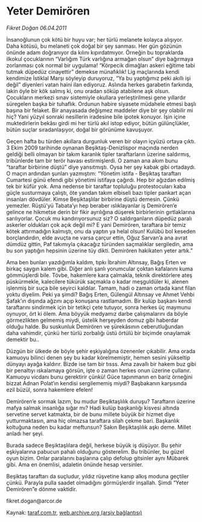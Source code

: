 # Yeter Demirören

*Fikret Doğan 06.04.2011*

<div class="yazi"><p>İnsanoğlunun çok kötü bir huyu var; her türlü melanete kolayca alışıyor. Daha kötüsü, bu melaneti çok doğal bir şey sanması. Her gün gözünün önünde adam doğranıyor da kılını kıpırdatmıyor. Örneğin bu topraklarda ilkokul çocuklarının “Varlığım Türk varlığına armağan olsun” diye bağırmaya zorlanması çok normal bir uygulama! “Körpecik dimağları askeri eğitime tabi tutmak düpedüz cinayettir” demekse münafıklık! Lig maçlarında kendi kendimize İstiklal Marşı söyleyip duruyoruz, “Ya bu yaptığımız peki akıllı işi değil” diyenleri vatan haini ilan ediyoruz. Aslında herkes garabetin farkında, lakin öyle bir kök salmış ki, onu oradan söküp atabilene aşk olsun. Çocukların merkezi sınav sistemiyle okullara yerleştirilmesi gene yıllardır süregelen başka bir tuhaflık. Ordunun habire siyasete müdahele etmesi başlı başına bir felaket. Bir anayasada değişmez maddeler diye bir şey olabilir mi hiç? Yani yüzyıl sonraki nesillerin iradesine bile ipotek konuyor. İşin içine muktedirlerin bekâsı girdi mi her türlü akıl istop ediyor, bütün gülünçlükler, bütün suçlar sıradanlaşıyor, doğal bir görünüme kavuşuyor.</p>
<p>Geçen hafta bu türden akıllara durgunluk veren bir olayın içyüzü ortaya çıktı. 3 Ekim 2009 tarihinde oynanan Beşiktaş-Denizlispor maçında nerden geldiği belli olmayan bir takım karanlık tipler taraftarların üzerine saldırmış, tribünlerde tam bir terör havası estirmişlerdi. O zaman ana akım bunu “taraftar birbirine düştü” diye yansıtmıştı. Oysa her şey kabak gibi ortadaydı. O maçın ardından şunları yazmıştım: “Yönetim istifa - Beşiktaş taraftarı Cumartesi günü efendi gibi yönetimi istifaya çağırdı. Hep bir ağızdan edilmiş tek bir küfür yok. Ama nedense bir taraftar topluluğu protestocuları kaba güçle susturmaya çalıştı, öte yandan takım elbiseli bazı tipler pankart açan insanları dövdüler. Kimse Beşiktaşlılar birbirine düştü demesin. Çünkü yemezler. Rüştü’yü Tabata’yı hep beraber ıslıklayanlar iş Demirören’e gelince ne hikmetse derin bir fikir ayrılığına düşerek birbirlerinin gırtlaklarına sarılıyorlar. Çocuk mu kandırıyorsunuz siz? O saldırganların düpedüz paralı askerler oldukları çok açık değil mi? E yani Demirören, taraftara bir temiz kötek attırmadığın kalmıştı, onu da yaptın ya helal olsun! Kulübü bol keseden borçlandırdın, elde avuçta ne varsa çarçur ettin, Oğuz Sarvan’a ana avrat dümdüz gittin, Paf takımıyla çıkacağız türünden saçmalıklar sergiledin, ama bu son yaptığın hepsinin üzerine tüy dikti. Demirören hakikaten yeter artık.”</p>
<p>Ama ben bunları yazdığımla kaldım, tıpkı İbrahim Altınsay, Bağış Erten ve birkaç saygın kalem gibi. Diğer anlı şanlı yorumcular çoktan kafalarını kuma gömmüşlerdi bile. Tövbe, hakemlere kara çalmakla, teknik direktörlere ateş püskürmekle, kalecilere tükürük saçmakla o kadar meşguldüler ki, alenen işlenmiş bir suça bile seyirci kaldılar. Tamam, hadi o zaman ortada kanıt filan yoktu diyelim. Peki ya şimdi? Bağış Erten, Gülengül Altınsay ve Ahmet Vehbi Şafak’ın dışında ağzını açıp konuşana rastlamadım. Bir kulüp başkanı kendi taraftarını sindirmek için bir tetikçi çete tutuyor, sonra herkes üç maymunu oynuyor, ört ki ölem. Ama böyyük medyamız darbe çalışmalarını da böyle görmezlikten gelmemiş miydi, üstelik herşeyden domuz gibi haberdar olduğu halde. Bu suskunluk Demirören ve şürekâsının ceberutluğundan daha vahimdir, çünkü her türlü zorbalığı üstü örtülü bir biçimde onaylamak demektir bu..</p>
<p>Düzgün bir ülkede de böyle şehir eşkiyalığına özenenler çıkabilir. Ama orada kamuoyu bilinci denen şey bu kadar körelmemiştir, hemen sesini yükseltip dünyayı ayağa kaldırır. Bizde ise tam bir tısss. Ama zavallı bir hakem buz gibi bir penaltıyı ıskalamaya görsün, işte o zaman herkes onun üzerine çullanır. Kamuoyu vicdanı bunu gerektirir çünkü! Güce tapınmanın en bariz örneğini bizzat Adnan Polat’ın kendisi sergilememiş miydi? Başbakanın karşısında ezil büzül, sonra hakemlere efelen!</p>
<p>Demirören’e sormak lazım, bu mudur Beşiktaşlılık duruşu? Taraftarın üzerine mafya salmak insanlığa sığar mı? Hadi kulüp başkanlığı kisvesi altında servetine servet katmakta, bir de bunu millete büyük bir hizmet diye yutturmaktasın, ama hiç olmazsa taraftara silah çekme bari. Başkanlık koltuğuna neden bu kadar meftunsun? Sakın Beşiktaşlılık aşkı deme. Millet anladı her şeyi.</p>
<p>Burada sadece Beşiktaşlılara değil, herkese büyük iş düşüyor. Bu şehir eşkiyalarına pabucun pahalı olduğunu gösterelim. Bu tribünler, bu güzel oyun bizim. Onlar paralarını başlarına çalıp defolup gitsinler aynı Mübarek gibi. Ama en önemlisi, adaletin önünde hesap versinler.</p>
<p>Beşiktaş taraftarı da suçludur, yıldız rüşvetine kanıp alkış moduna geçtiler çünkü. Parayla pulla saadet olmadığını görmüşlerdir inşallah. Şimdi “Yeter Demirören”e dönme vaktidir.</p>
<p>fikret.dogan@arcor.de</p>
</div>

Kaynak: [taraf.com.tr](http://www.taraf.com.tr/fikret-dogan/makale-yeter-demiroren.htm), [web.archive.org (arşiv bağlantısı)](http://web.archive.org/web/20131107090155/http://www.taraf.com.tr/fikret-dogan/makale-yeter-demiroren.htm)
